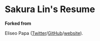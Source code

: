 # Sakura Lin's Resume

__Forked from__

Eliseo Papa ([Twitter](http://twitter.com/elipapa)/[GitHub](http://github.com/elipapa)/[website](https://elipapa.github.io)).

